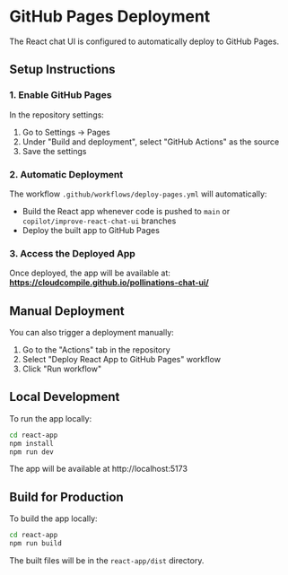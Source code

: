 # GitHub Pages Deployment

The React chat UI is configured to automatically deploy to GitHub Pages.

## Setup Instructions

### 1. Enable GitHub Pages

In the repository settings:
1. Go to Settings → Pages
2. Under "Build and deployment", select "GitHub Actions" as the source
3. Save the settings

### 2. Automatic Deployment

The workflow `.github/workflows/deploy-pages.yml` will automatically:
- Build the React app whenever code is pushed to `main` or `copilot/improve-react-chat-ui` branches
- Deploy the built app to GitHub Pages

### 3. Access the Deployed App

Once deployed, the app will be available at:
**https://cloudcompile.github.io/pollinations-chat-ui/**

## Manual Deployment

You can also trigger a deployment manually:
1. Go to the "Actions" tab in the repository
2. Select "Deploy React App to GitHub Pages" workflow
3. Click "Run workflow"

## Local Development

To run the app locally:

```bash
cd react-app
npm install
npm run dev
```

The app will be available at http://localhost:5173

## Build for Production

To build the app locally:

```bash
cd react-app
npm run build
```

The built files will be in the `react-app/dist` directory.
